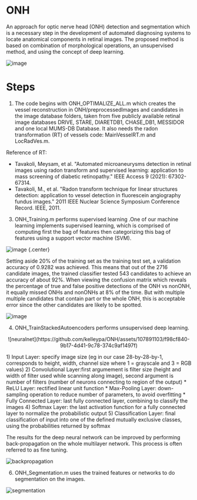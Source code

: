 # ONH
An approach for optic nerve head (ONH) detection and segmentation which is a necessary step in the development of automated diagnosing systems to locate anatomical components in retinal images. The proposed method is based on combination of morphological operations, an unsupervised method, and using the concept of deep learning. 

![image](https://github.com/kelleypa/ONH/assets/107891103/35b7f321-0742-42ba-9064-82b9bd8c66d6)


# Steps
1) The code begins with ONH_OPTIMALIZE_ALL.m which creates the vessel reconstruction in ONH/preprocessedImages and candidates in the image database folders, taken from five publicly available retinal image databases DRIVE, STARE, DIARETDB1, CHASE_DB1, MESSIDOR and one local MUMS-DB Database. It also needs the radon transformation (RT) of vessels code: MainVesselRT.m and LocRadVes.m. 

Reference of RT: 
* Tavakoli, Meysam, et al. "Automated microaneurysms detection in retinal images using radon transform and supervised learning: application to mass screening of diabetic retinopathy." IEEE Access 9 (2021): 67302-67314.
* Tavakoli, M., et al. "Radon transform technique for linear structures detection: application to vessel detection in fluorescein angiography fundus images." 2011 IEEE Nuclear Science Symposium Conference Record. IEEE, 2011.

3) ONH_Training.m performs supervised learning .One of our machine learning implements supervised learning, which is comprised of computing first the bag of features then categorizing this bag of features using a support vector machine (SVM).

![image](https://github.com/kelleypa/ONH/assets/107891103/e0c82d5b-a3c1-400b-9078-3ab9cd24ffee) {.center}

Setting aside 20% of the training set as the training test set, a validation accuracy of 0.9282 was achieved. This means that out of the 2716 candidate images, the trained classifier tested 543 candidates to achieve an accuracy of about 92%. When viewing the confusion matrix which reveals the percentage of true and false positive detections of the ONH vs nonONH, it equally missed ONHs and nonONHs at 8% of the time. But with multiple multiple candidates that contain part or the whole ONH, this is acceptable error since the other candidates are likely to be spotted. 

![image](https://github.com/kelleypa/ONH/assets/107891103/9d375086-9eb9-4290-ad20-fe33af150b16)



4) ONH_TrainStackedAutoencoders performs unsupervised deep learning.
<p align="center" width="100%">
![neuralnet](https://github.com/kelleypa/ONH/assets/107891103/f98cf840-9b17-4d41-9c78-374c9af1497f)
</p>
  1) Input Layer: specify image size (eg in our case 28-by-28-by-1, corresponds to height, width, channel size where 1 = grayscale and 3 = RGB values)
  2) Convolutional Layer:first argumement is filter size (height and width of filter used while scanning along image), second argument is number of filters (number of neurons connecting to region of the output)
     * ReLU Layer: rectified linear unit function 
     * Max-Pooling Layer: down-sampling operation to reduce number of parameters, to avoid overfitting
     * Fully Connected Layer: last fully connected layer, combining to classify the images
  4) Softmax Layer: the last activation function for a fully connected layer to normalize the probabilistic output
  5) Classification Layer: final classification of input into one of the defined mutually exclusive classes, using the probabilities returned by softmax


The results for the deep neural network can be improved by performing back-propagation on the whole multilayer network. This process is often referred to as fine tuning.


![backpropagation](https://github.com/kelleypa/ONH/assets/107891103/96229a95-e4a6-4dbf-85f7-538c9526c8f1)




6) ONH_Segmentation.m uses the trained features or networks to do segmentation on the images.

![segmentation](https://github.com/kelleypa/ONH/assets/107891103/bd8a85aa-0ea1-40f5-9f4d-00d69e6ad001)

